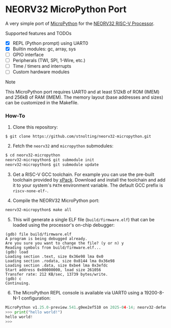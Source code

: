 # NEORV32 MicroPython Port

A very simple port of [MicroPython](https://github.com/micropython/micropython) for the
[NEORV32 RISC-V Processor](https://github.com/stnolting/neorv32).

Supported features and TODOs

* [x] REPL (Python prompt) using UART0
* [x] Builtin modules: gc, array, sys
* [ ] GPIO interface
* [ ] Peripherals (TWI, SPI, 1-Wire, etc.)
* [ ] Time / timers and interrupts
* [ ] Custom hardware modules

> [!NOTE]
> This MicroPython port requires UART0 and at least 512kB of ROM (IMEM) and 256kB of RAM
(IMEM). The memory layout (base addresses and sizes) can be customized in the Makefile.

### How-To

1. Clone this repository:

```bash
$ git clone https://github.com/stnolting/neorv32-micropython.git
```

2. Fetch the `neorv32` and `micropython` submodules:

```bash
$ cd neorv32-micropython
neorv32-micropython$ git submodule init
neorv32-micropython$ git submodule update
```

3. Get a RISC-V GCC toolchain. For example you can use the pre-built toolchain provided
by [xPack](https://github.com/xpack-dev-tools/riscv-none-elf-gcc-xpack). Download and
install the toolchain and add it to your system's `PATH` environment variable. The default
GCC prefix is `riscv-none-elf-`.

4. Compile the NEORV32 MicroPython port:

```bash
neorv32-micropython$ make all
```

5. This will generate a single ELF file (`build/firmware.elf`) that can be loaded
using the processor's on-chip debugger:

```
(gdb) file build/firmware.elf
A program is being debugged already.
Are you sure you want to change the file? (y or n) y
Reading symbols from build/firmware.elf...
(gdb) load
Loading section .text, size 0x36e98 lma 0x0
Loading section .rodata, size 0x8144 lma 0x36e98
Loading section .data, size 0xbe4 lma 0x3efdc
Start address 0x00000000, load size 261056
Transfer rate: 212 KB/sec, 13739 bytes/write.
(gdb) c
Continuing.
```

6. The MicroPython REPL console is available via UART0 using a 19200-8-N-1 configuration:

```python
MicroPython v1.25.0-preview.541.g9ee2ef510 on 2025-04-14; neorv32-default with neorv32
>>> print("hello world!")
hello world!
>>>
```
